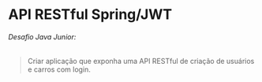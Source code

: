 # API RESTful Spring/JWT

###### Desafio Java Junior:

> Criar aplicação que exponha uma API RESTful de criação de usuários e carros com login.

